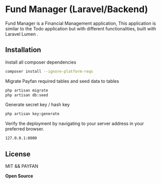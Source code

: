 # Fund Manager (Laravel/Backend)

Fund Manager is a Financial Management application, This application is similar to the Todo application but with different functionalities, 
built with Laravel Lumen . 

## Installation

Install all composer dependencies  
```sh
composer install --ignore-platform-reqs
```

Migrate Payfan required tables and seed data to tables
```sh
php artisan migrate 
php artisan db:seed
```

Generate secret key / hash key 
```sh
php artisan key:generate
```

Verify the deployment by navigating to your server address in
your preferred browser.

```sh
127.0.0.1:8000
```

## License
MIT && PAYFAN

**Open Source**
